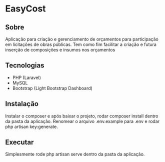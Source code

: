 # EasyCost

## Sobre

Aplicação para criação e gerenciamento de orçamentos para participação em licitações de obras públicas.
Tem como fim facilitar a criação e futura inserção de composições e insumos nos orçamentos

## Tecnologias

- PHP (Laravel)
- MySQL
- Bootstrap (Light Bootstrap Dashboard)

## Instalação

Instalar o composer e após baixar o projeto, rodar composer install dentro da pasta da aplicação.
Renomear o arquivo .env.example para .env e rodar php artisan key:generate.

## Executar

Simplesmente rode php artisan serve dentro da pasta da aplicação.
